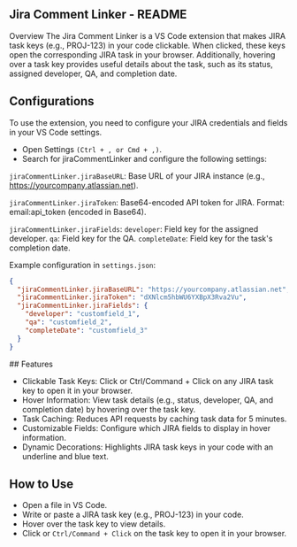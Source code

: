 ## Jira Comment Linker - README
Overview
The Jira Comment Linker is a VS Code extension that makes JIRA task keys (e.g., PROJ-123) in your code clickable. When clicked, these keys open the corresponding JIRA task in your browser. Additionally, hovering over a task key provides useful details about the task, such as its status, assigned developer, QA, and completion date.


## Configurations
To use the extension, you need to configure your JIRA credentials and fields in your VS Code settings.

- Open Settings `(Ctrl + , or Cmd + ,)`.
- Search for jiraCommentLinker and configure the following settings:

`jiraCommentLinker.jiraBaseURL`: Base URL of your JIRA instance (e.g., https://yourcompany.atlassian.net).

`jiraCommentLinker.jiraToken`: Base64-encoded API token for JIRA.
Format: email:api_token (encoded in Base64).

`jiraCommentLinker.jiraFields`:
`developer`: Field key for the assigned developer.
`qa`: Field key for the QA.
`completeDate`: Field key for the task's completion date.

Example configuration in `settings.json`:
```json
{   
  "jiraCommentLinker.jiraBaseURL": "https://yourcompany.atlassian.net",
  "jiraCommentLinker.jiraToken": "dXNlcm5hbWU6YXBpX3Rva2Vu",
  "jiraCommentLinker.jiraFields": {
    "developer": "customfield_1",
    "qa": "customfield_2",
    "completeDate": "customfield_3"
  }
}
```

## Features
- Clickable Task Keys: Click or Ctrl/Command + Click on any JIRA task key to open it in your browser.
- Hover Information: View task details (e.g., status, developer, QA, and completion date) by hovering over the task key.
- Task Caching: Reduces API requests by caching task data for 5 minutes.
- Customizable Fields: Configure which JIRA fields to display in hover information.
- Dynamic Decorations: Highlights JIRA task keys in your code with an underline and blue text.

## How to Use
- Open a file in VS Code.
- Write or paste a JIRA task key (e.g., PROJ-123) in your code.
- Hover over the task key to view details.
- Click or `Ctrl/Command + Click` on the task key to open it in your browser.
